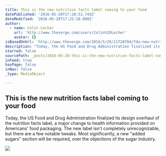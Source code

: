 ```yaml
---
title: This is the new nutrition facts label coming to your food
datePublished: '2016-05-20T17:28:51.743Z'
dateModified: '2016-05-20T17:22:18.890Z'
author:
  - name: Colin Lecher
    url: 'http://www.theverge.com/users/Colin%20Lecher'
    avatar: {}
isBasedOnUrl: 'http://www.theverge.com/2016/5/20/11720784/fda-new-nutrition-facts-food-label-2018'
description: "Today, the US Food and Drug Administration finalized its design overhaul of the nutrition facts label, a major change to health information provided on Americans' food packaging. The new label isn't completely unrecognizable, but there are a few notable tweaks. Most significantly, a new \"added sugars\" section will be required, over the objections of the sugar industry."
starred: false
sourcePath: _posts/2016-05-20-this-is-the-new-nutrition-facts-label-coming-to-your-food.md
inFeed: true
hasPage: false
inNav: false
_type: MediaObject

---
```

<article style=""><h1>This is the new nutrition facts label coming to your food</h1><p>Today, the US Food and Drug Administration finalized its design overhaul of the nutrition facts label, a major change to health information provided on Americans' food packaging. The new label isn't completely unrecognizable, but there are a few notable tweaks. Most significantly, a new "added sugars" section will be required, over the objections of the sugar industry.</p><img src="https://cdn1.vox-cdn.com/thumbor/Y3cIyTBanIU33GRM1Wy3KfRFSKY=/0x186:4672x2814/1600x900/cdn0.vox-cdn.com/uploads/chorus_image/image/49640747/GettyImages-475306645.0.jpg" /></article>